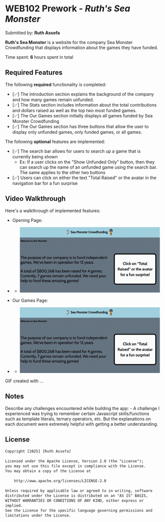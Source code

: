 # WEB102 Prework - *Ruth's Sea Monster*

Submitted by: **Ruth Assefa**

**Ruth's Sea Monster** is a website for the company Sea Monster Crowdfunding that displays information about the games they have funded.

Time spent: **6** hours spent in total

## Required Features

The following **required** functionality is completed:

* [✅] The introduction section explains the background of the company and how many games remain unfunded.
* [✅] The Stats section includes information about the total contributions and dollars raised as well as the top two most funded games.
* [✅] The Our Games section initially displays all games funded by Sea Monster Crowdfunding
* [✅] The Our Games section has three buttons that allow the user to display only unfunded games, only funded games, or all games.

The following **optional** features are implemented:

* [✅] The search bar allows for users to search up a game that is currently being shown
    - Ex: If a user clicks on the "Show Unfunded Only" button, then they can search up the name of an unfunded game using the search bar. The same applies to the other two buttons
* [✅] Users can click on either the text "Total Raised" or the avatar in the navigation bar for a fun surprise

## Video Walkthrough

Here's a walkthrough of implemented features:

- Opening Page: 
- - <img src='./assets/Opening-Page.gif' title='Opening Page' width='' alt='Video Walkthrough' />

- Our Games Page: 
- - <img src='./assets/Opening-Page.gif' title='Our Games Page' width='' alt='Video Walkthrough' />




<!-- Replace this with whatever GIF tool you used! -->
GIF created with ...  
<!-- Recommended tools:
[Kap](https://getkap.co/) for macOS
[ScreenToGif](https://www.screentogif.com/) for Windows
[peek](https://github.com/phw/peek) for Linux. -->

## Notes

Describe any challenges encountered while building the app:
    - A challenge I experienced was trying to remember certain Javascript skills/functions such as template literals, ternary operators, etc. But the explanations on each document were extremely helpful with getting a better understanding.


## License

    Copyright [2025] [Ruth Assefa]

    Licensed under the Apache License, Version 2.0 (the "License");
    you may not use this file except in compliance with the License.
    You may obtain a copy of the License at

        http://www.apache.org/licenses/LICENSE-2.0

    Unless required by applicable law or agreed to in writing, software
    distributed under the License is distributed on an "AS IS" BASIS,
    WITHOUT WARRANTIES OR CONDITIONS OF ANY KIND, either express or implied.
    See the License for the specific language governing permissions and
    limitations under the License.
